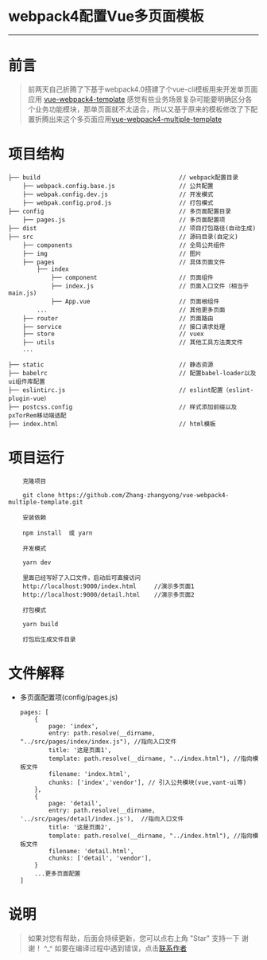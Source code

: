 # webpack4配置Vue多页面模板

------

# 前言

  > 前两天自己折腾了下基于webpack4.0搭建了个vue-cli模板用来开发单页面应用 [vue-webpack4-template](https://github.com/Zhang-zhangyong/vue-webpack4-template) 感觉有些业务场景复杂可能要明确区分各个业务功能模块，那单页面就不太适合，所以又基于原来的模板修改了下配置折腾出来这个多页面应用[vue-webpack4-multiple-template](https://github.com/Zhang-zhangyong/vue-webpack4-multiple-template)


# 项目结构
```
├── build                                       // webpack配置目录
    ├── webpack.config.base.js                  // 公共配置
    ├── webpak.config.dev.js                    // 开发模式
    ├── webpak.config.prod.js                   // 打包模式
├── config                                      // 多页面配置目录
    ├── pages.js                                // 多页面配置项
├── dist                                        // 项目打包路径(自动生成)
├── src                                         // 源码目录(自定义)
    ├── components                              // 全局公共组件
    ├── img                                     // 图片
    ├── pages                                   // 具体页面文件
        ├── index
            ├── component                       // 页面组件
            ├── index.js                        // 页面入口文件（相当于main.js)
            ├── App.vue                         // 页面根组件
        ...                                     // 其他更多页面
    ├── router                                  // 页面路由
    ├── service                                 // 接口请求处理
    ├── store                                   // vuex
    ├── utils                                   // 其他工具方法类文件
    ...

├── static                                      // 静态资源
├── babelrc                                     // 配置babel-loader以及ui组件库配置
├── eslintirc.js                                // eslint配置（eslint-plugin-vue）
├── postcss.config                              // 样式添加前缀以及pxTorRem移动端适配
├── index.html                                  // html模板
```
# 项目运行
```
    克隆项目

    git clone https://github.com/Zhang-zhangyong/vue-webpack4-multiple-template.git
  
    安装依赖

    npm install  或 yarn

    开发模式

    yarn dev

    里面已经写好了入口文件，启动后可直接访问
    http://localhost:9000/index.html     //演示多页面1
    http://localhost:9000/detail.html    //演示多页面2
    
    打包模式

    yarn build

    打包后生成文件目录

```
# 文件解释

*   多页面配置项(config/pages.js)

    ```
    pages: [
        {
            page: 'index',
            entry: path.resolve(__dirname, "../src/pages/index/index.js"), //指向入口文件
            title: '这是页面1',
            template: path.resolve(__dirname, "../index.html"), //指向模板文件
            filename: 'index.html',
            chunks: ['index','vendor'], // 引入公共模块(vue,vant-ui等)
        },
        {
            page: 'detail',
            entry: path.resolve(__dirname, '../src/pages/detail/index.js'),  //指向入口文件
            title: '这是页面2',
            template: path.resolve(__dirname, "../index.html"), //指向模板文件
            filename: 'detail.html',
            chunks: ['detail', 'vendor'],
        }
        ...更多页面配置
    ]

    ```

# 说明

>  如果对您有帮助，后面会持续更新，您可以点右上角 "Star" 支持一下 谢谢！ ^_^
>  如要在编译过程中遇到错误，点击[联系作者](https://github.com/Zhang-zhangyong/vue-webpack4-multiple-template/issues)

